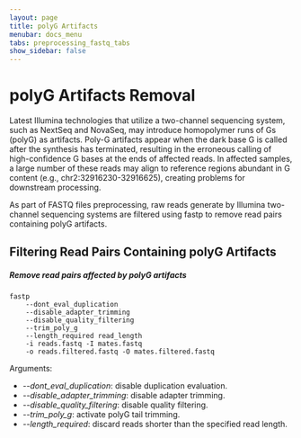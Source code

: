 ```yaml
---
layout: page
title: polyG Artifacts
menubar: docs_menu
tabs: preprocessing_fastq_tabs
show_sidebar: false
---
```


# polyG Artifacts Removal

Latest Illumina technologies that utilize a two-channel sequencing system, such as NextSeq and NovaSeq, may introduce homopolymer runs of Gs (polyG) as artifacts. Poly-G artifacts appear when the dark base G is called after the synthesis has terminated, resulting in the erroneous calling of high-confidence G bases at the ends of affected reads. In affected samples, a large number of these reads may align to reference regions abundant in G content (e.g., chr2:32916230-32916625), creating problems for downstream processing.

As part of FASTQ files preprocessing, raw reads generate by Illumina two-channel sequencing systems are filtered using fastp to remove read pairs containing polyG artifacts.

## Filtering Read Pairs Containing polyG Artifacts

##### Remove read pairs affected by polyG artifacts

```text
fastp
    --dont_eval_duplication
    --disable_adapter_trimming
    --disable_quality_filtering
    --trim_poly_g
    --length_required read_length
    -i reads.fastq -I mates.fastq
    -o reads.filtered.fastq -O mates.filtered.fastq
```

Arguments:

- *-\-dont_eval_duplication*: disable duplication evaluation.
- *-\-disable_adapter_trimming*: disable adapter trimming.
- *-\-disable_quality_filtering*: disable quality filtering.
- *-\-trim_poly_g*: activate polyG tail trimming.
- *-\-length_required*: discard reads shorter than the specified read length.
